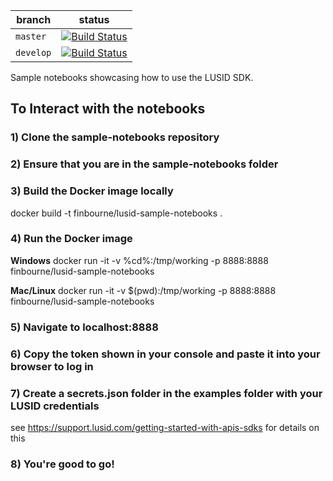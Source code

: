 
| branch | status |
| --- | --- |
| `master` |  [![Build Status](https://travis-ci.org/finbourne/sample-notebooks.svg?branch=master)](https://travis-ci.org/finbourne/sample-notebooks) |
| `develop` | [![Build Status](https://travis-ci.org/finbourne/sample-notebooks.svg?branch=develop)](https://travis-ci.org/finbourne/sample-notebooks)

Sample notebooks showcasing how to use the LUSID SDK.

## To Interact with the notebooks

### 1) Clone the sample-notebooks repository

### 2) Ensure that you are in the sample-notebooks folder

### 3) Build the Docker image locally

docker build -t finbourne/lusid-sample-notebooks .

### 4) Run the Docker image

**Windows**
docker run -it -v %cd%:/tmp/working -p 8888:8888 finbourne/lusid-sample-notebooks

**Mac/Linux**
docker run -it -v $(pwd):/tmp/working -p 8888:8888 finbourne/lusid-sample-notebooks

### 5) Navigate to localhost:8888

### 6) Copy the token shown in your console and paste it into your browser to log in

### 7) Create a secrets.json folder in the **examples** folder with your LUSID credentials
see https://support.lusid.com/getting-started-with-apis-sdks for details on this


### 8) You're good to go!
